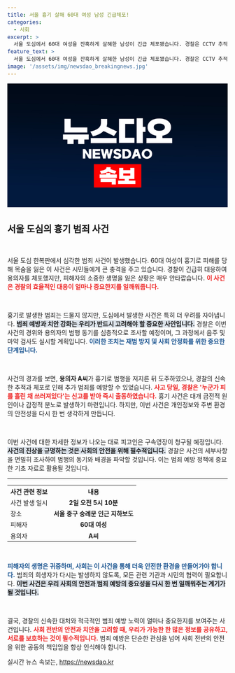 ```yaml
---
title: 서울 흉기 살해 60대 여성 남성 긴급체포!
categories:
  - 사회
excerpt: >
  서울 도심에서 60대 여성을 잔혹하게 살해한 남성이 긴급 체포됐습니다. 경찰은 CCTV 추적 끝에 3시간 만에 용의자를 검거하며 사건의 전말을 밝혀낼 계획입니다. 추가 조사가 주목됩니다!
feature_text: >
  서울 도심에서 60대 여성을 잔혹하게 살해한 남성이 긴급 체포됐습니다. 경찰은 CCTV 추적 끝에 3시간 만에 용의자를 검거하며 사건의 전말을 밝혀낼 계획입니다. 추가 조사가 주목됩니다!
image: '/assets/img/newsdao_breakingnews.jpg'
---
```


<p><img src="/assets/img/newsdao_breakingnews.jpg" alt="pcversion 속보" /></p>

<h2 data-ke-size="size26">서울 도심의 흉기 범죄 사건</h2>

<p data-ke-size="size16">&nbsp;</p>

<p>서울 도심 한복판에서 심각한 범죄 사건이 발생했습니다. 60대 여성이 흉기로 피해를 당해 목숨을 잃은 이 사건은 시민들에게 큰 충격을 주고 있습니다. 경찰이 긴급히 대응하여 용의자를 체포했지만, 피해자의 소중한 생명을 잃은 상황은 매우 안타깝습니다. <b><span style="color: #ee2323;">이 사건은 경찰의 효율적인 대응이 얼마나 중요한지를 일깨워줍니다.</span></b> </p>

<p data-ke-size="size16">&nbsp;</p>

<p>흉기로 발생한 범죄는 드물지 않지만, 도심에서 발생한 사건은 특히 더 우려를 자아냅니다. <b><span style="background-color: #21538527;">범죄 예방과 치안 강화는 우리가 반드시 고려해야 할 중요한 사안입니다.</span></b> 경찰은 이번 사건의 경위와 용의자의 범행 동기를 심층적으로 조사할 예정이며, 그 과정에서 음주 및 마약 검사도 실시할 계획입니다. <b><span style="color: #1a5490;">이러한 조치는 재범 방지 및 사회 안정화를 위한 중요한 단계입니다.</span></b></p>

<p data-ke-size="size16">&nbsp;</p>

<p>사건의 경과를 보면, <b>용의자 A씨</b>가 흉기로 범행을 저지른 뒤 도주하였으나, 경찰의 신속한 추적과 체포로 인해 추가 범죄를 예방할 수 있었습니다. <b><span style="color: #ee2323;">사고 당일, 경찰은 '누군가 피를 흘린 채 쓰러져있다'는 신고를 받아 즉시 출동하였습니다.</span></b> 흉기 사건은 대개 금전적 원인이나 감정적 분노로 발생하기 마련입니다. 하지만, 이번 사건은 개인정보와 주변 환경의 안전성을 다시 한 번 생각하게 만듭니다.</p>

<p data-ke-size="size16">&nbsp;</p>

<p>이번 사건에 대한 자세한 정보가 나오는 대로 피고인은 구속영장이 청구될 예정입니다. <b><span style="background-color: #21538527;">사건의 진상을 규명하는 것은 사회의 안전을 위해 필수적입니다.</span></b> 경찰은 사건의 세부사항을 면밀히 조사하여 범행의 동기와 배경을 파악할 것입니다. 이는 범죄 예방 정책에 중요한 기초 자료로 활용될 것입니다. </p>

<hr>

<table style="width: 100%;">
  <tr>
    <th style="text-align: left;"><b>사건 관련 정보</b></th>
    <th style="text-align: center;"><b>내용</b></th>
  </tr>
  <tr>
    <td style="text-align: left;">사건 발생 일시</td>
    <td style="text-align: center;"><b>2일 오전 5시 10분</b></td>
  </tr>
  <tr>
    <td style="text-align: left;">장소</td>
    <td style="text-align: center;"><b>서울 중구 숭례문 인근 지하보도</b></td>
  </tr>
  <tr>
    <td style="text-align: left;">피해자</td>
    <td style="text-align: center;"><b>60대 여성</b></td>
  </tr>
  <tr>
    <td style="text-align: left;">용의자</td>
    <td style="text-align: center;"><b>A씨</b></td>
  </tr>
</table>

<p data-ke-size="size16">&nbsp;</p>

<p><b><span style="color: #1a5490;">피해자의 생명은 귀중하며, 사회는 이 사건을 통해 더욱 안전한 환경을 만들어가야 합니다.</span></b> 범죄의 희생자가 다시는 발생하지 않도록, 모든 관련 기관과 시민의 협력이 필요합니다. <b><span style="background-color: #21538527;">이번 사건은 우리 사회의 안전과 범죄 예방의 중요성을 다시 한 번 일깨워주는 계기가 될 것입니다.</span></b> </p>

<p data-ke-size="size16">&nbsp;</p>

<p>결국, 경찰의 신속한 대처와 적극적인 범죄 예방 노력이 얼마나 중요한지를 보여주는 사건입니다. <b><span style="color: #ee2323;">사회 전반의 안전과 치안을 고려할 때, 우리가 가능한 한 많은 정보를 공유하고, 서로를 보호하는 것이 필수적입니다.</span></b> 범죄 예방은 단순한 관심을 넘어 사회 전반의 안전을 위한 공동의 책임임을 항상 인식해야 합니다.</p>
실시간 뉴스 속보는, <a href="https://newsdao.kr" rel="dofollow">https://newsdao.kr</a>


